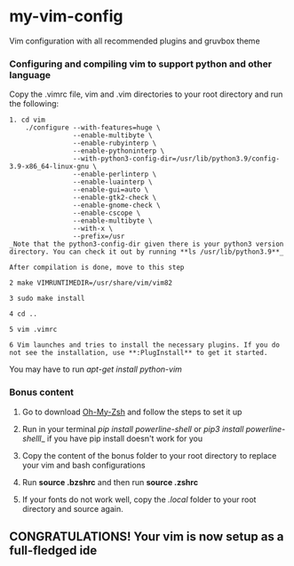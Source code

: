 # my-vim-config

Vim configuration with all recommended plugins and gruvbox theme

### Configuring and compiling vim to support python and other language


Copy the .vimrc file, vim and .vim directories to your root directory and run the following:

````
1. cd vim
    ./configure --with-features=huge \
                --enable-multibyte \
                --enable-rubyinterp \
                --enable-pythoninterp \
                --with-python3-config-dir=/usr/lib/python3.9/config-3.9-x86_64-linux-gnu \
                --enable-perlinterp \
                --enable-luainterp \
                --enable-gui=auto \
                --enable-gtk2-check \
                --enable-gnome-check \
                --enable-cscope \
                --enable-multibyte \
                --with-x \
                --prefix=/usr
_Note that the python3-config-dir given there is your python3 version directory. You can check it out by running **ls /usr/lib/python3.9**_

After compilation is done, move to this step

2 make VIMRUNTIMEDIR=/usr/share/vim/vim82 

3 sudo make install 

4 cd ..

5 vim .vimrc

6 Vim launches and tries to install the necessary plugins. If you do not see the installation, use **:PlugInstall** to get it started.

````

You may have to run _apt-get install python-vim_


### Bonus content


1. Go to download [Oh-My-Zsh](https://gist.github.com/dogrocker/1efb8fd9427779c827058f873b94df95) and follow the steps to set it up

2. Run in your terminal _pip install powerline-shell_ or _pip3 install powerline-shelll__ if you have pip install doesn't work for you

3. Copy the content of the bonus folder to your root directory to replace your vim and bash configurations

4. Run **source .bzshrc** and then run **source .zshrc** 

5. If your fonts do not work well, copy the _.local_ folder to your root directory and source again.


## CONGRATULATIONS! Your vim is now setup as a full-fledged ide
